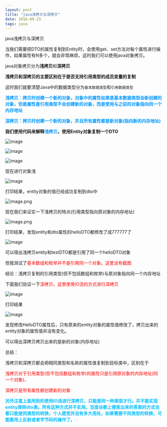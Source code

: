 ```yaml
---
layout: post
title: "java浅拷贝与深拷贝"
date: 2016-09-23 
tags: java 
---
```


java浅拷贝与深拷贝

当我们需要把DTO的属性复制到Entity时，会使用get、set方法对每个属性进行操作，如果属性有N多个，就会非常麻烦，这时我们可以使用java对象拷贝。

java对象拷贝分为**浅拷贝**和**深拷贝**

**浅拷贝和深拷贝的主要区别在于是否支持引用类型的成员变量的复制**

这时我们就要清楚Java中的数据类型分为``基本数据类型``和``引用数据类型``

<strong><font color="#0099ff">浅拷贝：拷贝时创建一个新的对象，对象中的属性如果是基本数据类型会新创建的对象，但是属性是引用类型不会创建新的对象，而是使用与之前的对象指向同一个内存地址</font></strong>

<strong><font color="#0099ff">深拷贝：拷贝时创建一个新的对象，并且所有属性都是新对象(指向新的内存地址)</font></strong>



**我们使用代码来解释<strong><font color="#0099ff">浅拷贝</font></strong>，使用Entity对象复制一个DTO**

![image](http://upload-images.jianshu.io/upload_images/14890912-9b418a4001873f4a?imageMogr2/auto-orient/strip%7CimageView2/2/w/1240)

![image](http://upload-images.jianshu.io/upload_images/14890912-5ca5800bbb5e38f6?imageMogr2/auto-orient/strip%7CimageView2/2/w/1240)

![image](http://upload-images.jianshu.io/upload_images/14890912-89684c6a5bd02c6c?imageMogr2/auto-orient/strip%7CimageView2/2/w/1240)



现在进行对象浅

![image](http://upload-images.jianshu.io/upload_images/14890912-972a52d4b0762507?imageMogr2/auto-orient/strip%7CimageView2/2/w/1240)

打印结果，entity对象的值已经成功复制到dto中

![image.png](https://upload-images.jianshu.io/upload_images/14890912-986e4bd0e8d944f7.png?imageMogr2/auto-orient/strip%7CimageView2/2/w/1240)

现在我们来证实一下浅拷贝的特点(引用类型指向原对象的内存地址)

![image.png](https://upload-images.jianshu.io/upload_images/14890912-d971b4bc9cffc2f3.png?imageMogr2/auto-orient/strip%7CimageView2/2/w/1240)

打印结果，发现entity和dto属性的helloDTO都修改了成777777了

![image](http://upload-images.jianshu.io/upload_images/14890912-28d3ad58b859b9f4?imageMogr2/auto-orient/strip%7CimageView2/2/w/1240)

可以得出浅拷贝entity和testDTO都是引用了同一个helloDTO对象

但我测试了<font color="#FF0000">基本数组和枚举并不是引用同一个对象。这里没有截图</font>

结论：浅拷贝复制的引用类型(但不包括数组和枚举)与原对象指向同一个内存地址



下面我们验证一下<font color="#FF0000">深拷贝，这里使用IO流的方式进行深拷贝</font>

![image](http://upload-images.jianshu.io/upload_images/14890912-e7c6d5ab5d9014b9?imageMogr2/auto-orient/strip%7CimageView2/2/w/1240)



打印结果

![image](http://upload-images.jianshu.io/upload_images/14890912-54dd67f836b55e9f?imageMogr2/auto-orient/strip%7CimageView2/2/w/1240)

发现修改HelloDTO属性后，只有原来的entity对象的属性值修改了，拷贝出来的entity对象的属性值并没有变化。

可以得出深拷贝拷贝出来的是新的对象(内存地址)



总结：

浅拷贝和深拷贝都会把相同类型和名称的属性值复制到目标类中，区别在于

<font color="#FF0000">浅拷贝对于引用类型(但不包括数组和枚举)的属性只是引用原对象的内存地址(同一个对象)，</font>

<font color="#FF0000">深拷贝是所有属性都创建新的对象</font>



<strong><font color="#00BFFF">另外注意上面用到的使用IO流进行深拷贝，只能是同一种类型才行。并不能实现entity类转dto类。所有这种方式并不实用。百度谷歌上搜索出来的答案的方式也都只能是同类型的转换，个人感觉并没有多大用处，如果需要不同类型的转换，可能要用上反射或者字节码的操作了。</font></strong>